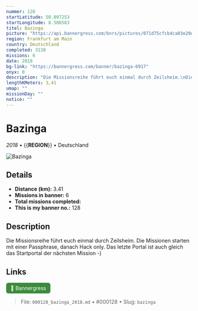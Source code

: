 ```yaml
---
nummer: 128
startLatitude: 50.097253
startLongitude: 8.506583
titel: Bazinga
picture: "https://api.bannergress.com/bnrs/pictures/071d75cfcb4ca03e20d5aaa51808764f"
region: Frankfurt am Main
country: Deutschland
completed: 3138
missions: 6
date: 2018
bg-link: "https://bannergress.com/banner/bazinga-6917"
onyx: 0
description: "Die Missionsreihe führt euch einmal durch Zeilsheim.\nDie Missionen starten mit einer Passphrase, danach  Hack only. Das letzte Portal ist auch gleich das Startportal der nächsten Mission -)"
lengthKMeters: 3,41
umap: ""
missionDay: ""
notice: ""
---
```

# Bazinga

*2018* • {{__REGION__}} • Deutschland

![Bazinga](https://api.bannergress.com/bnrs/pictures/071d75cfcb4ca03e20d5aaa51808764f)



## Details
- **Distance (km):** 3.41
- **Missions in banner:** 6
- **Total missions completed:** 
- **This is my banner no.:** 128



## Description
Die Missionsreihe führt euch einmal durch Zeilsheim.
Die Missionen starten mit einer Passphrase, danach  Hack only. Das letzte Portal ist auch gleich das Startportal der nächsten Mission -)



## Links
<a href="https://bannergress.com/banner/bazinga-6917" target="_blank" style="display:inline-block;margin-right:8px;padding:6px 12px;background:#3c8b3c;color:#fff;text-decoration:none;border-radius:6px;">🔗 Bannergress</a>



> File: `000128_bazinga_2018.md` • #000128 • Slug: `bazinga`
